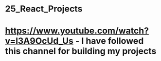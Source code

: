 # 25_React_Projects
# https://www.youtube.com/watch?v=l3A9OcUd_Us - I have followed this channel for building my projects 
